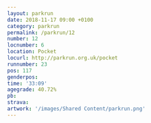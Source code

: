 ```yaml
---
layout: parkrun
date: 2018-11-17 09:00 +0100
category: parkrun
permalink: /parkrun/12
number: 12
locnumber: 6
location: Pocket
locurl: http://parkrun.org.uk/pocket
runnumber: 23
pos: 117
genderpos: 
time: '33:09'
agegrade: 40.72%
pb: 
strava: 
artwork: '/images/Shared Content/parkrun.png'
---
```

